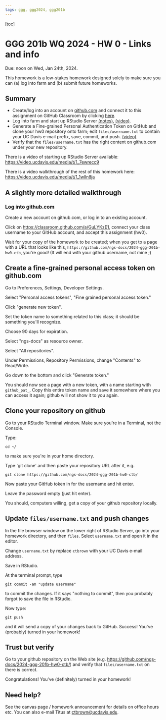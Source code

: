 ```yaml
---
tags: ggg, ggg2024, ggg201b
---
```


[toc] 

# GGG 201b WQ 2024 - HW 0 - Links and info

Due: noon on Wed, Jan 24th, 2024.

This homework is a low-stakes homework designed solely to make sure you can (a) log into farm and (b) submit future homeworks.

## Summary

* Create/log into an account on [github.com](https://www.github.com) and connect it to this assignment on GitHub Classroom by clicking [here](https://classroom.github.com/a/GuLYKzE1).
* Log into farm and start up RStudio Server [(notes)](https://hackmd.io/ZsRzMgMHREGWk2oGoZXOYA?both#Appendix-Advance-preparation-for-HW-0---links-amp-info), [(video)](https://video.ucdavis.edu/media/t/1_7ewrecc9).
* Generate a Fine-grained Personal Authentication Token on GitHub and clone your hw0 repository onto farm; edit `files/username.txt` to contain your UC Davis e-mail prefix, save, commit, and push. [(video)](https://video.ucdavis.edu/media/t/1_1wlln8ja)
* Verify that the `files/username.txt` has the right content on github.com under your new repository.

There is a video of starting up RStudio Server available: https://video.ucdavis.edu/media/t/1_7ewrecc9

There is a video walkthrough of the rest of this homework here: https://video.ucdavis.edu/media/t/1_1wlln8ja

## A slightly more detailed walkthrough

### Log into github.com

Create a new account on github.com, or log in to an existing account.

Click on https://classroom.github.com/a/GuLYKzE1,  connect your class username to your GitHub account, and accept this assignment (hw0).

Wait for your copy of the homework to be created; when you get to a page with a URL that looks like this, `https://github.com/ngs-docs/2024-ggg-201b-hw0-ctb`, you're good! (It will end with your github username, not mine ;)

## Create a fine-grained personal access token on github.com

Go to Preferences, Settings, Developer Settings.

Select "Personal access tokens", "Fine grained personal access token."

Click "generate new token".

Set the token name to something related to this class; it should be something you'll recognize.

Choose 90 days for expiration.

Select "ngs-docs" as resource owner.

Select "All repositories".

Under Permissions, Repository Permissions, change "Contents" to Read/Write.

Go down to the bottom and click "Generate token."

You should now see a page with a new token, with a name starting with `github_pat_`. Copy this entire token name and save it somewhere where you can access it again; github will not show it to you again.

## Clone your repository on github

Go to your RStudio Terminal window. Make sure you're in a Terminal, not the Console.

Type:
```
cd ~/
```
to make sure you're in your home directory.

Type 'git clone' and then paste your repository URL after it, e.g.
```
git clone https://github.com/ngs-docs/2024-ggg-201b-hw0-ctb/
```

Now paste your GitHub token in for the username and hit enter.

Leave the password empty (just hit enter).

You should, computers willing, get a copy of your github repository locally.

## Update `files/username.txt` and push changes

In the file browser window on the lower right of RStudio Server, go into your homework directory, and then `files`. Select `username.txt` and open it in the editor.

Change `username.txt` by replace `ctbrown` with your UC Davis e-mail address.

Save in RStudio.

At the terminal prompt, type
```
git commit -am "update username"
```
to commit the changes. If it says "nothing to commit", then you probably forgot to save the file in RStudio.

Now type:
```
git push
```
and it will send a copy of your changes back to GitHub. Success! You've (probably) turned in your homework!

## Trust but verify

Go to your github repository on the Web site (e.g. https://github.com/ngs-docs/2024-ggg-201b-hw0-ctb/) and verify that `files/username.txt` on there is correct.

Congratulations! You've (definitely) turned in your homework!

## Need help?

See the canvas page / homework announcement for details on office hours etc. You can also e-mail Titus at ctbrown@ucdavis.edu.
